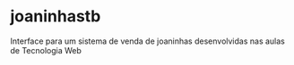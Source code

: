 # joaninhastb
Interface para um sistema de venda de joaninhas desenvolvidas nas aulas de Tecnologia Web
